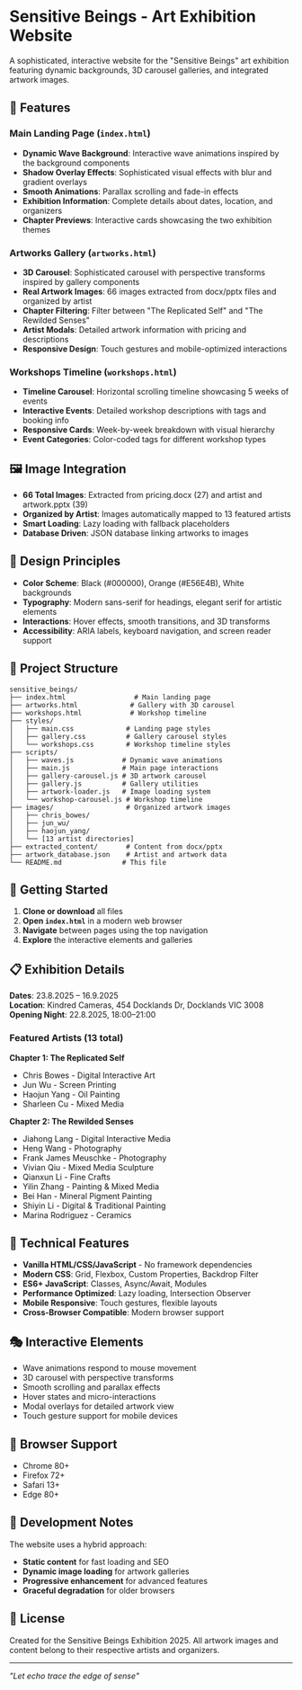 # Sensitive Beings - Art Exhibition Website

A sophisticated, interactive website for the "Sensitive Beings" art exhibition featuring dynamic backgrounds, 3D carousel galleries, and integrated artwork images.

## 🎨 Features

### **Main Landing Page** (`index.html`)
- **Dynamic Wave Background**: Interactive wave animations inspired by the background components
- **Shadow Overlay Effects**: Sophisticated visual effects with blur and gradient overlays  
- **Smooth Animations**: Parallax scrolling and fade-in effects
- **Exhibition Information**: Complete details about dates, location, and organizers
- **Chapter Previews**: Interactive cards showcasing the two exhibition themes

### **Artworks Gallery** (`artworks.html`)
- **3D Carousel**: Sophisticated carousel with perspective transforms inspired by gallery components
- **Real Artwork Images**: 66 images extracted from docx/pptx files and organized by artist
- **Chapter Filtering**: Filter between "The Replicated Self" and "The Rewilded Senses"
- **Artist Modals**: Detailed artwork information with pricing and descriptions
- **Responsive Design**: Touch gestures and mobile-optimized interactions

### **Workshops Timeline** (`workshops.html`)  
- **Timeline Carousel**: Horizontal scrolling timeline showcasing 5 weeks of events
- **Interactive Events**: Detailed workshop descriptions with tags and booking info
- **Responsive Cards**: Week-by-week breakdown with visual hierarchy
- **Event Categories**: Color-coded tags for different workshop types

## 🖼️ Image Integration

- **66 Total Images**: Extracted from pricing.docx (27) and artist and artwork.pptx (39)
- **Organized by Artist**: Images automatically mapped to 13 featured artists
- **Smart Loading**: Lazy loading with fallback placeholders
- **Database Driven**: JSON database linking artworks to images

## 🎯 Design Principles

- **Color Scheme**: Black (#000000), Orange (#E56E4B), White backgrounds
- **Typography**: Modern sans-serif for headings, elegant serif for artistic elements  
- **Interactions**: Hover effects, smooth transitions, and 3D transforms
- **Accessibility**: ARIA labels, keyboard navigation, and screen reader support

## 📁 Project Structure

```
sensitive_beings/
├── index.html                 # Main landing page
├── artworks.html             # Gallery with 3D carousel
├── workshops.html            # Workshop timeline
├── styles/
│   ├── main.css             # Landing page styles
│   ├── gallery.css          # Gallery carousel styles
│   └── workshops.css        # Workshop timeline styles
├── scripts/
│   ├── waves.js            # Dynamic wave animations
│   ├── main.js             # Main page interactions
│   ├── gallery-carousel.js # 3D artwork carousel
│   ├── gallery.js          # Gallery utilities
│   ├── artwork-loader.js   # Image loading system
│   └── workshop-carousel.js # Workshop timeline
├── images/                  # Organized artwork images
│   ├── chris_bowes/
│   ├── jun_wu/
│   ├── haojun_yang/
│   └── [13 artist directories]
├── extracted_content/       # Content from docx/pptx
├── artwork_database.json    # Artist and artwork data
└── README.md               # This file
```

## 🚀 Getting Started

1. **Clone or download** all files
2. **Open `index.html`** in a modern web browser
3. **Navigate** between pages using the top navigation
4. **Explore** the interactive elements and galleries

## 📋 Exhibition Details

**Dates**: 23.8.2025 – 16.9.2025  
**Location**: Kindred Cameras, 454 Docklands Dr, Docklands VIC 3008  
**Opening Night**: 22.8.2025, 18:00–21:00  

### Featured Artists (13 total)

**Chapter 1: The Replicated Self**
- Chris Bowes - Digital Interactive Art
- Jun Wu - Screen Printing  
- Haojun Yang - Oil Painting
- Sharleen Cu - Mixed Media

**Chapter 2: The Rewilded Senses**
- Jiahong Lang - Digital Interactive Media
- Heng Wang - Photography
- Frank James Meuschke - Photography
- Vivian Qiu - Mixed Media Sculpture
- Qianxun Li - Fine Crafts
- Yilin Zhang - Painting & Mixed Media
- Bei Han - Mineral Pigment Painting
- Shiyin Li - Digital & Traditional Painting
- Marina Rodriguez - Ceramics

## 🔧 Technical Features

- **Vanilla HTML/CSS/JavaScript** - No framework dependencies
- **Modern CSS**: Grid, Flexbox, Custom Properties, Backdrop Filter
- **ES6+ JavaScript**: Classes, Async/Await, Modules
- **Performance Optimized**: Lazy loading, Intersection Observer
- **Mobile Responsive**: Touch gestures, flexible layouts
- **Cross-Browser Compatible**: Modern browser support

## 🎭 Interactive Elements

- Wave animations respond to mouse movement
- 3D carousel with perspective transforms  
- Smooth scrolling and parallax effects
- Hover states and micro-interactions
- Modal overlays for detailed artwork view
- Touch gesture support for mobile devices

## 📱 Browser Support

- Chrome 80+
- Firefox 72+
- Safari 13+
- Edge 80+

## 🔄 Development Notes

The website uses a hybrid approach:
- **Static content** for fast loading and SEO
- **Dynamic image loading** for artwork galleries
- **Progressive enhancement** for advanced features
- **Graceful degradation** for older browsers

## 📄 License

Created for the Sensitive Beings Exhibition 2025. All artwork images and content belong to their respective artists and organizers.

---

*"Let echo trace the edge of sense"*